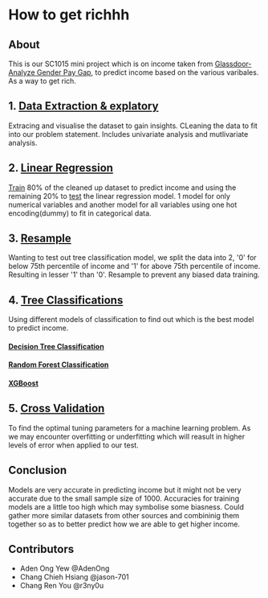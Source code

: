 # How to get richhh
## About
This is our SC1015 mini project which is on income taken from [Glassdoor- Analyze Gender Pay Gap](https://www.kaggle.com/datasets/nilimajauhari/glassdoor-analyze-gender-pay-gap), to predict income based on the various varibales. As a way to get rich.

## 1. [Data Extraction & explatory](https://github.com/r3ny0u/GetMeOut/blob/main/MegaDepression/data%20extraction%20%26%20explatory%20analysis.ipynb)
Extracing and visualise the dataset to gain insights. CLeaning the data to fit into our problem statement. Includes univariate analysis and mutlivariate analysis.

## 2. [Linear Regression](https://github.com/r3ny0u/GetMeOut/blob/main/MegaDepression/linear%20regression.ipynb)
[Train](https://github.com/r3ny0u/GetMeOut/blob/main/dataset/train.csv) 80% of the cleaned up dataset to predict income and using the remaining 20% to [test](https://github.com/r3ny0u/GetMeOut/blob/main/dataset/test.csv) the linear regression model. 1 model for only numerical variables and another model for all variables using one hot encoding(dummy) to fit in categorical data. 

## 3. [Resample]()
Wanting to test out tree classification model, we split the data into 2, '0' for below 75th percentile of income and '1' for above 75th percentile of income. Resulting in lesser '1' than '0'. Resample to prevent any biased data training.

## 4. [Tree Classifications](https://github.com/r3ny0u/GetMeOut/blob/main/MegaDepression/tree.ipynb)
Using different models of classification to find out which is the best model to predict income. 
#### [Decision Tree Classification]()
#### [Random Forest Classification]()
#### [XGBoost]()

## 5. [Cross Validation](https://github.com/r3ny0u/GetMeOut/blob/main/MegaDepression/cross%20validation.ipynb)
To find the optimal tuning parameters for a machine learning problem. As we may encounter overfitting or underfitting which will reasult in higher levels of error when applied to our test. 

## Conclusion
Models are very accurate in predicting income but it might not be very accurate due to the small sample size of 1000. Accuracies for training models are a little too high which may symbolise some biasness. Could gather more similar datasets from other sources and combininig them together so as to better predict how we are able to get higher income.

## Contributors
- Aden Ong Yew @AdenOng
- Chang Chieh Hsiang @jason-701
- Chang Ren You @r3ny0u
